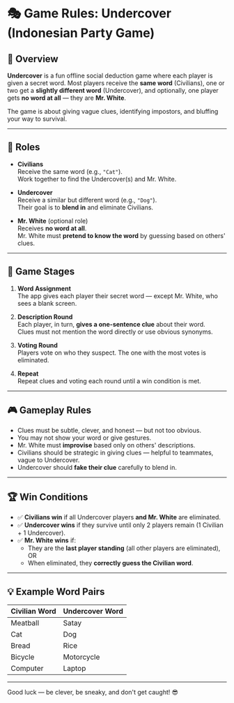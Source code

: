 # 🎭 Game Rules: Undercover (Indonesian Party Game)

## 🧩 Overview

**Undercover** is a fun offline social deduction game where each player is given a secret word. Most players receive the **same word** (Civilians), one or two get a **slightly different word** (Undercover), and optionally, one player gets **no word at all** — they are **Mr. White**.

The game is about giving vague clues, identifying impostors, and bluffing your way to survival.

---

## 👥 Roles

- **Civilians**  
  Receive the same word (e.g., `"Cat"`).  
  Work together to find the Undercover(s) and Mr. White.

- **Undercover**  
  Receive a similar but different word (e.g., `"Dog"`).  
  Their goal is to **blend in** and eliminate Civilians.

- **Mr. White** (optional role)  
  Receives **no word at all**.  
  Mr. White must **pretend to know the word** by guessing based on others' clues.

---

## 🔄 Game Stages

1. **Word Assignment**  
   The app gives each player their secret word — except Mr. White, who sees a blank screen.

2. **Description Round**  
   Each player, in turn, **gives a one-sentence clue** about their word.  
   Clues must not mention the word directly or use obvious synonyms.

3. **Voting Round**  
   Players vote on who they suspect. The one with the most votes is eliminated.

4. **Repeat**  
   Repeat clues and voting each round until a win condition is met.

---

## 🎮 Gameplay Rules

- Clues must be subtle, clever, and honest — but not too obvious.
- You may not show your word or give gestures.
- Mr. White must **improvise** based only on others' descriptions.
- Civilians should be strategic in giving clues — helpful to teammates, vague to Undercover.
- Undercover should **fake their clue** carefully to blend in.

---

## 🏆 Win Conditions

- ✅ **Civilians win** if all Undercover players **and Mr. White** are eliminated.
- ✅ **Undercover wins** if they survive until only 2 players remain (1 Civilian + 1 Undercover).
- ✅ **Mr. White wins** if:
  - They are the **last player standing** (all other players are eliminated), OR
  - When eliminated, they **correctly guess the Civilian word**.

---

## 💡 Example Word Pairs

| Civilian Word | Undercover Word |
|---------------|------------------|
| Meatball      | Satay            |
| Cat           | Dog              |
| Bread         | Rice             |
| Bicycle       | Motorcycle       |
| Computer      | Laptop           |

---

Good luck — be clever, be sneaky, and don't get caught! 😎